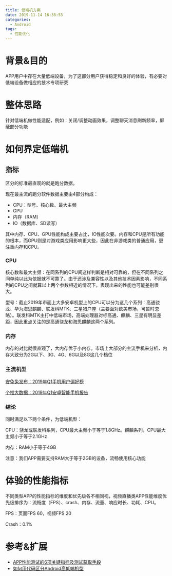 ```yaml
---
title: 低端机方案
date: 2019-11-14 16:38:53
categories:
  - Android
tags:
  - 性能优化
---
```


# 背景&目的

APP用户中存在大量低端设备，为了这部分用户获得稳定和良好的体验，有必要对低端设备做相应的技术专项研究

# 整体思路

针对低端机做性能适配，例如：关闭/调整动画效果，调整聊天消息刷新频率，屏蔽部分功能

# 如何界定低端机

## 指标

区分的标准最直观的就是跑分数据。

现在最主流的跑分软件数据主要由4部分构成：

- CPU：型号、核心数、最大主频
- GPU
- 内存（RAM）
- IO（数据库、SD读写）

其中内存、CPU、GPU性能构成主要占比，IO性能次要。内存和CPU是所有功能的根本，而GPU则是对游戏类应用影响更大些，因此在非游戏类的普通应用，更注重内存和CPU。

### CPU

核心数和最大主频：在同系列的CPU间这样判断是相对可靠的，但在不同系列之间单纯以此为依据就不可靠了。由于还涉及兼容性以及其他技术因素影响，不同系列的CPU之间就算以上两个参数相近的情况下，表现出来的性能也可能差别很大。

型号：截止2019年市面上大多安卓机型上的CPU可以分为这几个系列：高通骁龙、华为海思麒麟、联发科MTK、三星猎户座（主要面对欧美市场，可暂时忽略）。联发科MTK主打中低端市场，高端处理器对标高通、麒麟、三星有明显差距，因此重点关注的是高通骁龙和海思麒麟这两个系列。

### 内存

内存的对比就很直观了，大内存优于小内存。市场上大部分的主流手机来分析，内存大致分为2G以下、3G、4G、6G以及8G这几个档位

### 主流机型

[安兔兔发布：2019年Q1手机用户偏好榜](https://www.antutu.com/doc/117550.htm)

[个推大数据：2019年Q1安卓智能手机报告](https://www.getui.com/reports/2019051452)

### 结论

同时满足以下两个条件，为低端机型：

CPU：骁龙或联发科系列，CPU最大主频小于等于1.8GHz。麒麟系列，CPU最大主频小于等于2.1GHz

内存：RAM小于等于4GB

注意：我们APP需要支持RAM大于等于2GB的设备，流畅使用核心功能

# 体验的性能指标

不同类型APP的性能指标的维度和优先级各不相同视，视频直播类APP性能维度优先级排序为：流畅度（FPS）、crash、内存、流量、响应时长、功耗、CPU。

FPS：页面FPS 60，视频FPS 20

Crash：0.1%

# 参考&扩展

- [APP性能测试的6项关键指标及测试获取手段](https://blog.csdn.net/hualusiyu/article/details/78460809)
- [如何用代码区分Android高低端机型](https://www.jianshu.com/p/76d68d13c475)
